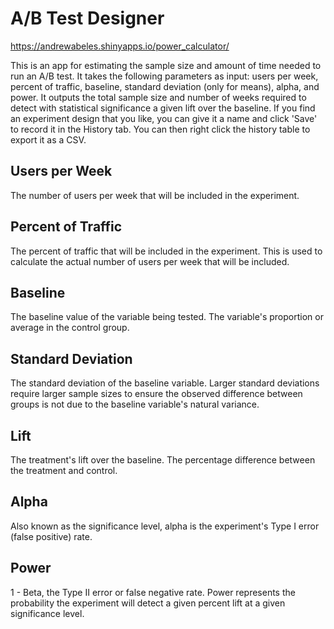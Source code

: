 # A/B Test Designer  
https://andrewabeles.shinyapps.io/power_calculator/

This is an app for estimating the sample size and amount of time needed to run an A/B test. It takes the following parameters as input: users per week, percent of traffic, baseline, standard deviation (only for means), alpha, and power. It outputs the total sample size and number of weeks required to detect with statistical significance a given lift over the baseline. If you find an experiment design that you like, you can give it a name and click 'Save' to record it in the History tab. You can then right click the history table to export it as a CSV.

## Users per Week
The number of users per week that will be included in the experiment.

## Percent of Traffic
The percent of traffic that will be included in the experiment. This is used to calculate the actual number of users per week that will be included.

## Baseline
The baseline value of the variable being tested. The variable's proportion or average in the control group.

## Standard Deviation
The standard deviation of the baseline variable. Larger standard deviations require larger sample sizes to ensure the observed difference between groups is not due to the baseline variable's natural variance.

## Lift
The treatment's lift over the baseline. The percentage difference between the treatment and control.

## Alpha
Also known as the significance level, alpha is the experiment's Type I error (false positive) rate.

## Power
1 - Beta, the Type II error or false negative rate. Power represents the probability the experiment will detect a given percent lift at a given significance level.
